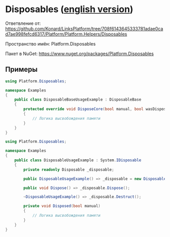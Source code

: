 # Disposables ([english version](https://github.com/LinksPlatform/Disposables/blob/master/README.md))

Ответвление от: https://github.com/Konard/LinksPlatform/tree/708f6143645333781adae0cad7ae998fefcd6317/Platform/Platform.Helpers/Disposables

Пространство имён: Platform.Disposables

Пакет в NuGet: https://www.nuget.org/packages/Platform.Disposables

## Примеры

```C#
using Platform.Disposables;

namespace Examples
{
    public class DisposableBaseUsageExample : DisposableBase
    {
        protected override void DisposeCore(bool manual, bool wasDisposed)
        {
            // Логика высвобождения памяти
        }
    }
}
```

```C#
using Platform.Disposables;

namespace Examples
{
    public class DisposableUsageExample : System.IDisposable
    {
        private readonly Disposable _disposable;

        public DisposableUsageExample() => _disposable = new Disposable(Disposed);

        public void Dispose() => _disposable.Dispose();

        ~DisposableUsageExample() => _disposable.Destruct();

        private void Disposed(bool manual)
        {
            // Логика высвобождения памяти
        }
    }
}
```

